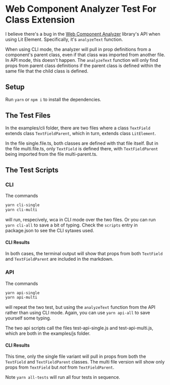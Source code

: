 # Web Component Analyzer Test For Class Extension

I believe there's a bug in the [Web Component Analyzer](https://github.com/runem/web-component-analyzer) library's API when using Lit Element.  Specifically, it's `analyzeText` function.

When using CLI mode, the analyzer will pull in prop definitions from a component's parent class, even if that class was imported from another file.   In API mode, this doesn't happen.  The `analyzeText` function will only find props from parent class definitions if the parent class is defined within the same file that the child class is defined.

## Setup
Run `yarn` or `npm i` to install the dependencies.

## The Test Files

In the examples/cli folder, there are two files where a class `TextField` extends class `TextFieldParent`, which in turn, extends class `LitElement`.

In the file single.file.ts, both classes are defined with that file itself.   But in the file multi.file.ts, only `TextField` is defined there, with `TextFieldParent` being imported from the file multi-parent.ts.

## The Test Scripts

### CLI

The commands
```bash
yarn cli-single
yarn cli-multi
```

will run, respecively, wca in CLI mode over the two files.   Or you can run `yarn cli-all` to save a bit of typing.  Check the `scripts` entry in package.json to see the CLI sytaxes used.

#### CLI Results
In both cases, the terminal output will show that props from both `TextField` and `TextFieldParent` are included in the markdown.

### API
The commands
```bash
yarn api-single
yarn api-multi
```

will repeat the two test, but using the `analyzeText` function from the API rather than using CLI mode.   Again, you can use `yarn api-all` to save yourself some typing.

The two api scripts call the files test-api-single.js and test-api-multi.js, which are both in the examples/js folder.  

#### CLI Results
This time, only the single file variant will pull in props from both the `TextField` and `TextFieldParent` classes.  The multi file version will show only props from `TextField` but _not_ from `TextFieldParent`.


Note `yarn all-tests` will run all four tests in sequence.